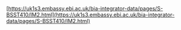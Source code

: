 [https://uk1s3.embassy.ebi.ac.uk/bia-integrator-data/pages/S-BSST410/IM2.html](https://uk1s3.embassy.ebi.ac.uk/bia-integrator-data/pages/S-BSST410/IM2.html)
